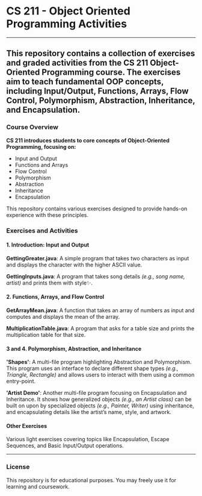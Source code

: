 # CS 211 - Object Oriented Programming Activities
---
This repository contains a collection of exercises and graded activities from the CS 211 Object-Oriented Programming course. The exercises aim to teach fundamental OOP concepts, including Input/Output, Functions, Arrays, Flow Control, Polymorphism, Abstraction, Inheritance, and Encapsulation.
---
### Course Overview
__CS 211 introduces students to core concepts of Object-Oriented Programming, focusing on:__
- Input and Output
- Functions and Arrays
- Flow Control
- Polymorphism
- Abstraction
- Inheritance
- Encapsulation

This repository contains various exercises designed to provide hands-on experience with these principles.

### Exercises and Activities
#### 1. Introduction: Input and Output
**GettingGreater.java**: A simple program that takes two characters as input and displays the character with the higher ASCII value.

**GettingInputs.java**: A program that takes song details *(e.g., song name, artist)* and prints them with style✨.


#### 2. Functions, Arrays, and Flow Control
**GetArrayMean.java**: A function that takes an array of numbers as input and computes and displays the mean of the array.

**MultiplicationTable.java**: A program that asks for a table size and prints the multiplication table for that size.


#### 3 and 4. Polymorphism, Abstraction, and Inheritance
**'Shapes'**: A multi-file program highlighting Abstraction and Polymorphism. This program uses an interface to declare different shape types *(e.g., Triangle, Rectangle)* and allows users to interact with them using a common entry-point.

**'Artist Demo'**: Another multi-file program focusing on Encapsulation and Inheritance. It shows how generalized objects *(e.g., an Artist class)* can be built on upon by specialized objects *(e.g., Painter, Writer)* using inheritance, and encapsulating details like the artist’s name, style, and artwork.


#### Other Exercises
Various light exercises covering topics like Encapsulation, Escape Sequences, and Basic Input/Output operations.

---
### License
This repository is for educational purposes. You may freely use it for learning and coursework.

